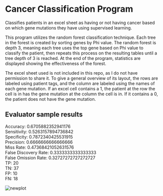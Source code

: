 # Cancer Classification Program
Classifies patients in an excel sheet as having or not having cancer based on which gene mutations they have using supervised learning.

This program utilizes the random forest classification technique. Each tree in the forest is created by sorting genes by Phi value. The random forest is depth 3, meaning each tree uses the top gene based on Phi value to classify the patient, then repeats this process on the resulting tables until a tree depth of 3 is reached. At the end of the program, statistics are displayed showing the effectiveness of the forest.

The excel sheet used is not included in this repo, as I do not have permission to share it. To give a general overview of its layout, the rows are labeled using patient tags, and the column are labeled using the names of each gene mutation. If an excel cell contains a 1, the patient at the row the cell is in has the gene mutation at the column the cell is in. If it contains a 0, the patient does not have the gene mutation.

## Evaluator sample results
Accuracy:  0.6705882352941176<br>
Sensitivity:  0.5263157894736842<br>
Specificity:  0.7872340425531915<br>
Precision:  0.6666666666666666<br>
Miss Rate:  0.47368421052631576<br>
False Discovery Rate:  0.3333333333333333<br>
False Omission Rate:  0.32727272727272727<br>
TP:  20<br>
TN:  37<br>
FP:  10<br>
FN:  18<br>

![newplot](https://user-images.githubusercontent.com/54725373/208223010-90f23ae0-595f-437a-bf5e-9772f959a4f1.png)
